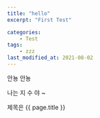 ```yaml
---
title: "hello"
excerpt: "First Test"

categories:
    - Test
tags:
    - zzz
last_modified_at: 2021-08-02
---
```


안뇽 안뇽

나는 지 수 야 ~

제목은 {{ page.title }}
